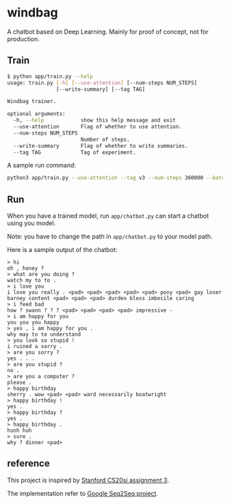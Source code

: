 # windbag
A chatbot based on Deep Learning. Mainly for proof of concept, not for production.

## Train

```bash
$ python app/train.py --help
usage: train.py [-h] [--use-attention] [--num-steps NUM_STEPS]
                [--write-summary] [--tag TAG]

Windbag trainer.

optional arguments:
  -h, --help            show this help message and exit
  --use-attention       Flag of whether to use attention.
  --num-steps NUM_STEPS
                        Number of steps.
  --write-summary       Flag of whether to write summaries.
  --tag TAG             Tag of experiment.
```

A sample run command:

```bash
python3 app/train.py --use-attention --tag v3 --num-steps 360000 --batch-size 128 --steps-per-eval 30000 --learning-rate 0.0005
```

## Run

When you have a trained model, run `app/chatbot.py` can start a chatbot using you model.

Note: you have to change the path in `app/chatbot.py` to your model path.

Here is a sample output of the chatbot:

    > hi
    oh , honey ?
    > what are you doing ?
    watch my to to .
    > i love you
    i love you really . <pad> <pad> <pad> <pad> <pad> pony <pad> gay loser barney content <pad> <pad> <pad> durden bless imbecile caring
    > i feed bad
    how ? swann ? ? ? <pad> <pad> <pad> <pad> impressive -
    > i am happy for you
    you you you happy
    > yes , i am happy for you .
    why may to to understand
    > you look so stupid !
    i ruined a sorry .
    > are you sorry ?
    yes . . .
    > are you stupid ?
    no .
    > are you a computer ?
    please .
    > happy birthday
    sherry . wow <pad> <pad> ward necessarily boatwright
    > happy birthday !
    yes .
    > happy birthday ?
    yes .
    > happy birthday .
    hunh huh
    > sure .
    why ? dinner <pad>

## reference

This project is inspired by [Stanford CS20si assignment 3](http://web.stanford.edu/class/cs20si/).

The implementation refer to [Google Seq2Seq project](https://google.github.io/seq2seq/).

